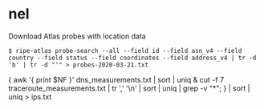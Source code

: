 # nel

Download Atlas probes with location data
```
$ ripe-atlas probe-search --all --field id --field asn_v4 --field country --field status --field coordinates --field address_v4 | tr -d 'b' | tr -d "'" > probes-2020-03-21.txt
```

{ awk '{ print $NF }' dns_measurements.txt | sort | uniq & cut -f 7 traceroute_measurements.txt | tr ',' '\n' | sort | uniq | grep -v "*"; } | sort | uniq > ips.txt
